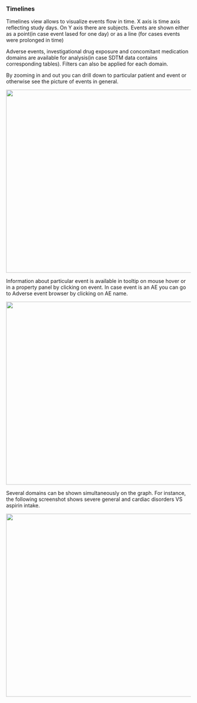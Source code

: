 ### Timelines

Timelines view allows to visualize events flow in time. X axis is time axis reflecting study days. On Y axis there are subjects.
Events are shown either as a point(in case event lased for one day) or as a line (for cases events were prolonged in time)

Adverse events, investigational drug exposure and concomitant medication domains are available for analysis(in case SDTM data contains corresponding tables). Filters can also be applied for each domain.

By zooming in and out you can drill down to particular patient and event or otherwise see the picture of events in general.

<img src="https://raw.githubusercontent.com/datagrok-ai/public/master/packages/ClinicalCase/img/timelines.gif" height="500" width='800'/>

Information about particular event is available in tooltip on mouse hover or in a property panel by clicking on event. In case event is an AE you can go to Adverse event browser by clicking on AE name.

<img src="https://raw.githubusercontent.com/datagrok-ai/public/master/packages/ClinicalCase/img/timelines_prop_panel.gif" height="500" width='800'/>

Several domains can be shown simultaneously on the graph. For instance, the following screenshot shows severe general and cardiac disorders VS aspirin intake.

<img src="https://raw.githubusercontent.com/datagrok-ai/public/master/packages/ClinicalCase/img/timelines.PNG" height="500" width='800'/>